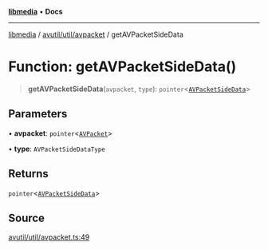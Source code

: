 [**libmedia**](../../../../README.md) • **Docs**

***

[libmedia](../../../../README.md) / [avutil/util/avpacket](../README.md) / getAVPacketSideData

# Function: getAVPacketSideData()

> **getAVPacketSideData**(`avpacket`, `type`): `pointer`\<[`AVPacketSideData`](../../../struct/avpacket/classes/AVPacketSideData.md)\>

## Parameters

• **avpacket**: `pointer`\<[`AVPacket`](../../../struct/avpacket/classes/AVPacket.md)\>

• **type**: `AVPacketSideDataType`

## Returns

`pointer`\<[`AVPacketSideData`](../../../struct/avpacket/classes/AVPacketSideData.md)\>

## Source

[avutil/util/avpacket.ts:49](https://github.com/zhaohappy/libmedia/blob/a88305ff5d10e91621f2d71d24c72fc85681b8f7/src/avutil/util/avpacket.ts#L49)
